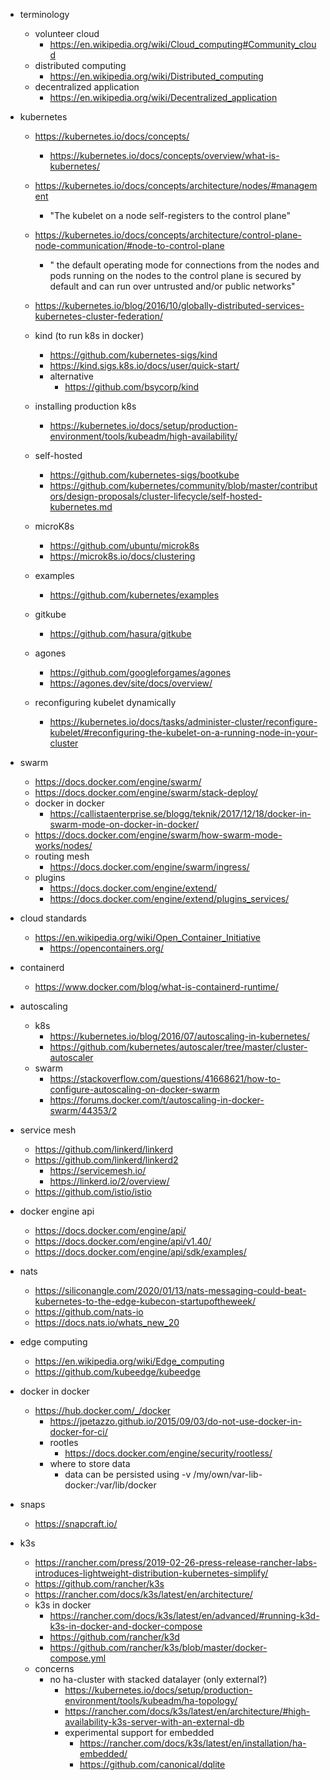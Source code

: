 - terminology
  - volunteer cloud
    - https://en.wikipedia.org/wiki/Cloud_computing#Community_cloud
  - distributed computing
    - https://en.wikipedia.org/wiki/Distributed_computing
  - decentralized application
    - https://en.wikipedia.org/wiki/Decentralized_application


- kubernetes
  - https://kubernetes.io/docs/concepts/
    - https://kubernetes.io/docs/concepts/overview/what-is-kubernetes/
  - https://kubernetes.io/docs/concepts/architecture/nodes/#management
    - "The kubelet on a node self-registers to the control plane"
  - https://kubernetes.io/docs/concepts/architecture/control-plane-node-communication/#node-to-control-plane
    - " the default operating mode for connections from the nodes and pods running on the nodes to the control plane is secured by default and can run over untrusted and/or public networks"
  - https://kubernetes.io/blog/2016/10/globally-distributed-services-kubernetes-cluster-federation/
  - kind (to run k8s in docker)
    - https://github.com/kubernetes-sigs/kind
    - https://kind.sigs.k8s.io/docs/user/quick-start/
    - alternative
      - https://github.com/bsycorp/kind
  - installing production k8s
    - https://kubernetes.io/docs/setup/production-environment/tools/kubeadm/high-availability/
  - self-hosted
    - https://github.com/kubernetes-sigs/bootkube
    - https://github.com/kubernetes/community/blob/master/contributors/design-proposals/cluster-lifecycle/self-hosted-kubernetes.md
  - microK8s
    - https://github.com/ubuntu/microk8s
    - https://microk8s.io/docs/clustering

  - examples
    - https://github.com/kubernetes/examples
  - gitkube
    - https://github.com/hasura/gitkube
  - agones
    - https://github.com/googleforgames/agones
    - https://agones.dev/site/docs/overview/
  - reconfiguring kubelet dynamically
    - https://kubernetes.io/docs/tasks/administer-cluster/reconfigure-kubelet/#reconfiguring-the-kubelet-on-a-running-node-in-your-cluster

- swarm
  - https://docs.docker.com/engine/swarm/
  - https://docs.docker.com/engine/swarm/stack-deploy/
  - docker in docker
    - https://callistaenterprise.se/blogg/teknik/2017/12/18/docker-in-swarm-mode-on-docker-in-docker/
  - https://docs.docker.com/engine/swarm/how-swarm-mode-works/nodes/  
  - routing mesh
    - https://docs.docker.com/engine/swarm/ingress/
  - plugins 
    - https://docs.docker.com/engine/extend/
    - https://docs.docker.com/engine/extend/plugins_services/

- cloud standards
  - https://en.wikipedia.org/wiki/Open_Container_Initiative
    - https://opencontainers.org/

- containerd
  - https://www.docker.com/blog/what-is-containerd-runtime/

- autoscaling
  - k8s
    - https://kubernetes.io/blog/2016/07/autoscaling-in-kubernetes/
    - https://github.com/kubernetes/autoscaler/tree/master/cluster-autoscaler
  - swarm
    - https://stackoverflow.com/questions/41668621/how-to-configure-autoscaling-on-docker-swarm
    - https://forums.docker.com/t/autoscaling-in-docker-swarm/44353/2

- service mesh
  - https://github.com/linkerd/linkerd
  - https://github.com/linkerd/linkerd2
    - https://servicemesh.io/
    - https://linkerd.io/2/overview/
  - https://github.com/istio/istio

- docker engine api
  - https://docs.docker.com/engine/api/
  - https://docs.docker.com/engine/api/v1.40/
  - https://docs.docker.com/engine/api/sdk/examples/

- nats
  - https://siliconangle.com/2020/01/13/nats-messaging-could-beat-kubernetes-to-the-edge-kubecon-startupoftheweek/
  - https://github.com/nats-io
  - https://docs.nats.io/whats_new_20

- edge computing
  - https://en.wikipedia.org/wiki/Edge_computing
  - https://github.com/kubeedge/kubeedge

- docker in docker
  - https://hub.docker.com/_/docker
    - https://jpetazzo.github.io/2015/09/03/do-not-use-docker-in-docker-for-ci/
    - rootles
      - https://docs.docker.com/engine/security/rootless/
    - where to store data 
      - data can be persisted using -v /my/own/var-lib-docker:/var/lib/docker

- snaps
  - https://snapcraft.io/

- k3s
  - https://rancher.com/press/2019-02-26-press-release-rancher-labs-introduces-lightweight-distribution-kubernetes-simplify/
  - https://github.com/rancher/k3s
  - https://rancher.com/docs/k3s/latest/en/architecture/
  - k3s in docker
    - https://rancher.com/docs/k3s/latest/en/advanced/#running-k3d-k3s-in-docker-and-docker-compose
    - https://github.com/rancher/k3d
    - https://github.com/rancher/k3s/blob/master/docker-compose.yml
  - concerns
    - no ha-cluster with stacked datalayer (only external?)
      - https://kubernetes.io/docs/setup/production-environment/tools/kubeadm/ha-topology/
      - https://rancher.com/docs/k3s/latest/en/architecture/#high-availability-k3s-server-with-an-external-db
      - experimental support for embedded
        - https://rancher.com/docs/k3s/latest/en/installation/ha-embedded/
        - https://github.com/canonical/dqlite
